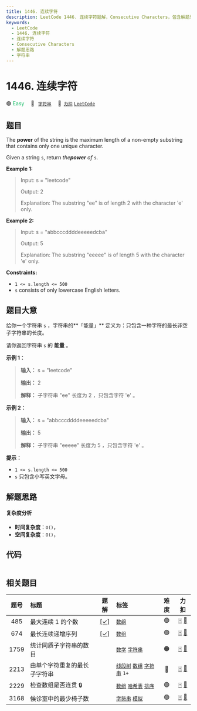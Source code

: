 ```yaml
---
title: 1446. 连续字符
description: LeetCode 1446. 连续字符题解，Consecutive Characters，包含解题思路、复杂度分析以及完整的 JavaScript 代码实现。
keywords:
  - LeetCode
  - 1446. 连续字符
  - 连续字符
  - Consecutive Characters
  - 解题思路
  - 字符串
---
```


# 1446. 连续字符

🟢 <font color=#15bd66>Easy</font>&emsp; 🔖&ensp; [`字符串`](/tag/string.md)&emsp; 🔗&ensp;[`力扣`](https://leetcode.cn/problems/consecutive-characters) [`LeetCode`](https://leetcode.com/problems/consecutive-characters)

## 题目

The **power** of the string is the maximum length of a non-empty substring
that contains only one unique character.

Given a string `s`, return _the**power** of_ `s`.



**Example 1:**

> Input: s = "leetcode"
> 
> Output: 2
> 
> Explanation: The substring "ee" is of length 2 with the character 'e' only.

**Example 2:**

> Input: s = "abbcccddddeeeeedcba"
> 
> Output: 5
> 
> Explanation: The substring "eeeee" is of length 5 with the character 'e' only.

**Constraints:**

  * `1 <= s.length <= 500`
  * `s` consists of only lowercase English letters.


## 题目大意

给你一个字符串 `s` ，字符串的**「能量」** 定义为：只包含一种字符的最长非空子字符串的长度。

请你返回字符串 `s` 的 **能量** 。



**示例 1：**

> 
> 
> 
> 
> 
> **输入：** s = "leetcode"
> 
> **输出：** 2
> 
> **解释：** 子字符串 "ee" 长度为 2 ，只包含字符 'e' 。
> 
> 

**示例 2：**

> 
> 
> 
> 
> 
> **输入：** s = "abbcccddddeeeeedcba"
> 
> **输出：** 5
> 
> **解释：** 子字符串 "eeeee" 长度为 5 ，只包含字符 'e' 。
> 
> 



**提示：**

  * `1 <= s.length <= 500`
  * `s` 只包含小写英文字母。


## 解题思路

#### 复杂度分析

- **时间复杂度**：`O()`，
- **空间复杂度**：`O()`，

## 代码

```javascript

```

## 相关题目

<!-- prettier-ignore -->
| 题号 | 标题 | 题解 | 标签 | 难度 | 力扣 |
| :------: | :------ | :------: | :------ | :------: | :------: |
| 485 | 最大连续 1 的个数 | [[✓]](/problem/0485.md) |  [`数组`](/tag/array.md) | 🟢 | [🀄️](https://leetcode.cn/problems/max-consecutive-ones) [🔗](https://leetcode.com/problems/max-consecutive-ones) |
| 674 | 最长连续递增序列 | [[✓]](/problem/0674.md) |  [`数组`](/tag/array.md) | 🟢 | [🀄️](https://leetcode.cn/problems/longest-continuous-increasing-subsequence) [🔗](https://leetcode.com/problems/longest-continuous-increasing-subsequence) |
| 1759 | 统计同质子字符串的数目 |  |  [`数学`](/tag/math.md) [`字符串`](/tag/string.md) | 🟠 | [🀄️](https://leetcode.cn/problems/count-number-of-homogenous-substrings) [🔗](https://leetcode.com/problems/count-number-of-homogenous-substrings) |
| 2213 | 由单个字符重复的最长子字符串 |  |  [`线段树`](/tag/segment-tree.md) [`数组`](/tag/array.md) [`字符串`](/tag/string.md) `1+` | 🔴 | [🀄️](https://leetcode.cn/problems/longest-substring-of-one-repeating-character) [🔗](https://leetcode.com/problems/longest-substring-of-one-repeating-character) |
| 2229 | 检查数组是否连贯 🔒 |  |  [`数组`](/tag/array.md) [`哈希表`](/tag/hash-table.md) [`排序`](/tag/sorting.md) | 🟢 | [🀄️](https://leetcode.cn/problems/check-if-an-array-is-consecutive) [🔗](https://leetcode.com/problems/check-if-an-array-is-consecutive) |
| 3168 | 候诊室中的最少椅子数 |  |  [`字符串`](/tag/string.md) [`模拟`](/tag/simulation.md) | 🟢 | [🀄️](https://leetcode.cn/problems/minimum-number-of-chairs-in-a-waiting-room) [🔗](https://leetcode.com/problems/minimum-number-of-chairs-in-a-waiting-room) |